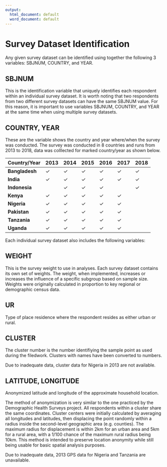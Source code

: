 ```yaml
---
output:
  html_document: default
  word_document: default
---
```

# Survey Dataset Identification

Any given survey dataset can be identified using together the following 3 variables: SBJNUM, COUNTRY, and YEAR. 

## SBJNUM
This is the identification variable that uniquely identifies each respondent within an individual survey dataset.  It is worth noting that two respondents from two different survey datasets can have the same SBJNUM value. For this reason, it is important to use variables SBJNUM, COUNTRY, and YEAR at the same time when using multiple survey datasets.

## COUNTRY, YEAR
These are the variable shows the country and year where/when the survey was conducted. The survey was conducted in 8 countries and runs from 2013 to 2018, data was colllected for marked country/year as shown below.


|Country/Year       |2013          |2014          |2015          |2016          |2017          |2018          |
|----------------   |------------  |------------  |------------  |------------  |------------  |------------  |
|**Bangladesh**     |$\checkmark$  |$\checkmark$  |$\checkmark$  |$\checkmark$  |$\checkmark$  |$\checkmark$  |
|**India**          |$\checkmark$  |$\checkmark$  |$\checkmark$  |$\checkmark$  |$\checkmark$  |$\checkmark$  |
|**Indonesia**      |              |$\checkmark$  |$\checkmark$  |$\checkmark$  |              |$\checkmark$  |
|**Kenya**          |$\checkmark$  |$\checkmark$  |$\checkmark$  |$\checkmark$  |$\checkmark$  |              |
|**Nigeria**        |$\checkmark$  |$\checkmark$  |$\checkmark$  |$\checkmark$  |$\checkmark$  |              |
|**Pakistan**       |$\checkmark$  |$\checkmark$  |$\checkmark$  |$\checkmark$  |$\checkmark$  |              |
|**Tanzania**       |$\checkmark$  |$\checkmark$  |$\checkmark$  |$\checkmark$  |$\checkmark$  |              |
|**Uganda**         |$\checkmark$  |$\checkmark$  |$\checkmark$  |$\checkmark$  |$\checkmark$  |              |


Each individual survey dataset also includes the following variables:

## WEIGHT
This is the survey weight to use in analyses.  Each survey dataset contains its own set of weights. The weight, when implemented, increases or increases the influence of a specific subgroup based on sample size. Weights were originally calculated in proportion to key regional or demographic census data.

## UR
Type of place residence where the respondent resides as either urban or rural.

## CLUSTER
The cluster number is the number identifiying the sample point as used during the filedwork. Clusters with names have been converted to numbers.

Due to inadequate data, cluster data for Nigeria in 2013 are not available.

## LATITUDE, LONGITUDE
Anonymized latitude and longitude of the approximate household location.

The method of anonymization is very similar to the one practiced by the Demographic Health Surveys project. All respondents within a cluster share the same coordinates. Cluster centers were initially calculated by averaging all longitudes and latitudes, then displacing the point randomly within a radius inside the second-level geographic area (e.g. counties). The maximum radius for displacement is within 2km for an urban area and 5km for a rural area, with a 1/100 chance of the maximum rural radius being 10km. This method is intended to preserve location anonymity while still being usable for basic spatial analysis purposes. 

Due to inadequate data, 2013 GPS data for Nigeria and Tanzania are unavailable.
